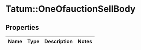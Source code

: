 # Tatum::OneOfauctionSellBody

## Properties
Name | Type | Description | Notes
------------ | ------------- | ------------- | -------------

